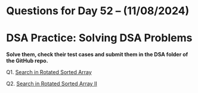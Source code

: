 # Questions for Day 52 – (11/08/2024)
# DSA Practice: Solving DSA Problems


**Solve them, check their test cases and submit them in the DSA folder of the GitHub repo.**

Q1. [Search in Rotated Sorted Array](https://leetcode.com/problems/search-in-rotated-sorted-array/description/)

Q2. [Search in Rotated Sorted Array II](https://leetcode.com/problems/search-in-rotated-sorted-array-ii/description/)
